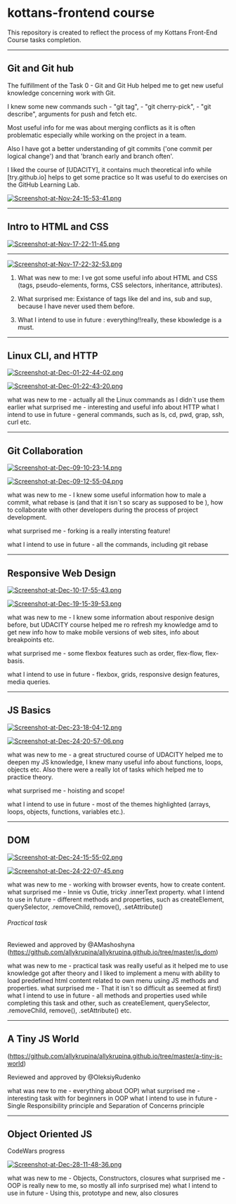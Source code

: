 # kottans-frontend course
This repository is created to reflect the process of my Kottans Front-End Course tasks completion.
***
## Git and Git hub

The fulfillment of the Task 0 - Git and Git Hub helped me to get new useful knowledge concerning work with Git.

I knew some new commands such - "git tag", - "git cherry-pick", - "git describe", arguments for push and fetch etc.

Most useful info for me was about merging conflicts as it is often problematic especially while working on the project in a team.

Also I have got a better understanding of git commits ('one commit per logical change') and that 'branch early and branch often'.

I liked the course of [UDACITY], it contains much theoretical info while [try.github.io] helps to get some practice so It was useful to do exercises on the GitHub Learning Lab.


[![Screenshot-at-Nov-24-15-53-41.png](https://i.postimg.cc/sD867Z0Y/Screenshot-at-Nov-24-15-53-41.png)](https://postimg.cc/6yrfNTKq)

***
## Intro to HTML and CSS

[![Screenshot-at-Nov-17-22-11-45.png](https://i.postimg.cc/GhNYqPRp/Screenshot-at-Nov-17-22-11-45.png)](https://postimg.cc/7f3fL2fv)
***
[![Screenshot-at-Nov-17-22-32-53.png](https://i.postimg.cc/MZ7FkTHx/Screenshot-at-Nov-17-22-32-53.png)](https://postimg.cc/LhsTLmj0)

1) What was new to me: I ve got some  useful info about HTML and CSS (tags, pseudo-elements, forms, CSS selectors, inheritance, attributes).

2) What surprised me: Existance of tags like  del and ins, sub and sup,  because I have never used them before.
3) What I intend to use in future : everything!!really, these kbowledge is a must.

***
## Linux CLI, and HTTP

[![Screenshot-at-Dec-01-22-44-02.png](https://i.postimg.cc/nVYtRgYZ/Screenshot-at-Dec-01-22-44-02.png)](https://postimg.cc/4ndMn8SF)

[![Screenshot-at-Dec-01-22-43-20.png](https://i.postimg.cc/pd8S95sx/Screenshot-at-Dec-01-22-43-20.png)](https://postimg.cc/WDN8CzRf)

what was new to me - actually all the Linux commands as I didn`t use them earlier
what surprised me - interesting and useful info about HTTP
what I intend to use in future - general commands, such as ls, cd, pwd, grap, ssh, curl etc.

***
## Git Collaboration

[![Screenshot-at-Dec-09-10-23-14.png](https://i.postimg.cc/K8Wgc9nc/Screenshot-at-Dec-09-10-23-14.png)](https://postimg.cc/RWc0XLs2)


[![Screenshot-at-Dec-09-12-55-04.png](https://i.postimg.cc/x1BcVX2c/Screenshot-at-Dec-09-12-55-04.png)](https://postimg.cc/rDC8SFzk)

what was new to me - I knew some useful information how to male a commit, what rebase is (and that it isn`t so scary as supposed to be ), how to collaborate with other developers during the process of project development.

what surprised me - forking is a really intersting feature!

what I intend to use in future - all the commands, including git rebase

***
## Responsive Web Design

[![Screenshot-at-Dec-10-17-55-43.png](https://i.postimg.cc/1RbQZFwt/Screenshot-at-Dec-10-17-55-43.png)](https://postimg.cc/PNbcWP6s)

[![Screenshot-at-Dec-19-15-39-53.png](https://i.postimg.cc/NjgPhGJF/Screenshot-at-Dec-19-15-39-53.png)](https://postimg.cc/JG2QZ8WC)

what was new to me - I knew some  information about responive design before, but UDACITY course helped me ro refresh my knowledge amd to get new info how to make mobile versions of web sites, info about breakpoints etc.

what surprised me - some flexbox features such as order, flex-flow, flex-basis.

what I intend to use in future - flexbox, grids, responsive design features, media queries.

***
## JS Basics
[![Screenshot-at-Dec-23-18-04-12.png](https://i.postimg.cc/gkChQkwr/Screenshot-at-Dec-23-18-04-12.png)](https://postimg.cc/GHj9sRx1)

[![Screenshot-at-Dec-24-20-57-06.png](https://i.postimg.cc/k4gRK2HY/Screenshot-at-Dec-24-20-57-06.png)](https://postimg.cc/yJ2Nz8s0)


what was new to me - a great structured course of UDACITY helped me to deepen my JS knowledge, I knew many useful info about functions, loops, objects etc. Also there were  a really lot of tasks which helped me to practice theory.

what surprised me - hoisting and scope!

what I intend to use in future - most of the themes highlighted (arrays, loops, objects, functions, variables etc.).

***
## DOM

[![Screenshot-at-Dec-24-15-55-02.png](https://i.postimg.cc/bN6rjjqc/Screenshot-at-Dec-24-15-55-02.png)](https://postimg.cc/xcznKhkt)

[![Screenshot-at-Dec-24-22-07-45.png](https://i.postimg.cc/BvDWR10X/Screenshot-at-Dec-24-22-07-45.png)](https://postimg.cc/Y4pyW0jH)

what was new to me - working with browser events, how to create content.
what surprised me - Innie vs Outie, tricky .innerText property.
what I intend to use in future - different methods and properties, such as createElement, querySelector, .removeChild, remove(), .setAttribute()


###### Practical task
Reviewed and approved by @AMashoshyna
(https://github.com/allykrupina/allykrupina.github.io/tree/master/js_dom)

what was new to me - practical task was really useful as it helped me to use knowledge got after theory and I liked to implement a menu with ability to load predefined html content related to own menu using JS methods and properties.
what surprised me - That it isn`t so difficult as seemed at first)
what I intend to use in future -  all methods and properties used while completing this task and other, such as createElement, querySelector, .removeChild, remove(), .setAttribute() etc.


***
## A Tiny JS World
(https://github.com/allykrupina/allykrupina.github.io/tree/master/a-tiny-js-world)

Reviewed and approved by @OleksiyRudenko

what was new to me - everything about OOP)
what surprised me - interesting task with for beginners in OOP
what I intend to use in future - Single Responsibility principle and Separation of Concerns principle

***
## Object Oriented JS

CodeWars progress

[![Screenshot-at-Dec-28-11-48-36.png](https://i.postimg.cc/fyQmZB6P/Screenshot-at-Dec-28-11-48-36.png)](https://postimg.cc/qhQzxXBc)

what was new to me - Objects, Constructors, closures
what surprised me - OOP is really new to me, so mostly all info surprised me)
what I intend to use in future - Using this, prototype and new, also closures
